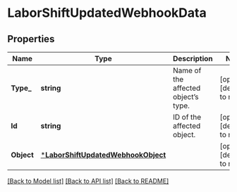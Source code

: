 # LaborShiftUpdatedWebhookData

## Properties

 Name       | Type                                                                     | Description                         | Notes                        
------------|--------------------------------------------------------------------------|-------------------------------------|------------------------------
 **Type_**  | **string**                                                               | Name of the affected object’s type. | [optional] [default to null] 
 **Id**     | **string**                                                               | ID of the affected object.          | [optional] [default to null] 
 **Object** | [***LaborShiftUpdatedWebhookObject**](LaborShiftUpdatedWebhookObject.md) |                                     | [optional] [default to null] 

[[Back to Model list]](../README.md#documentation-for-models) [[Back to API list]](../README.md#documentation-for-api-endpoints) [[Back to README]](../README.md)

